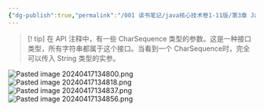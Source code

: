 ```yaml
---
{"dg-publish":true,"permalink":"/001 读书笔记/java核心技术卷1-11版/第3章 Java的基本程序设计结构/3.6 字符串/3.6.7 String API/","created":"2024-04-17T13:40:23.028+08:00","updated":"2024-06-01T10:43:51.483+08:00"}
---
```


>[! tip] 在 API 注释中，有一些 CharSequence 类型的参数。这是一种接口类型，所有字符串都属于这个接口。当看到一个 CharSequence时，完全可以传入 String 类型的实参。

![Pasted image 20240417134800.png](/img/user/$/$Sys999%20Attachment/Pasted%20image%2020240417134800.png)
![Pasted image 20240417134818.png](/img/user/$/$Sys999%20Attachment/Pasted%20image%2020240417134818.png)
![Pasted image 20240417134837.png](/img/user/$/$Sys999%20Attachment/Pasted%20image%2020240417134837.png)
![Pasted image 20240417134856.png](/img/user/$/$Sys999%20Attachment/Pasted%20image%2020240417134856.png)